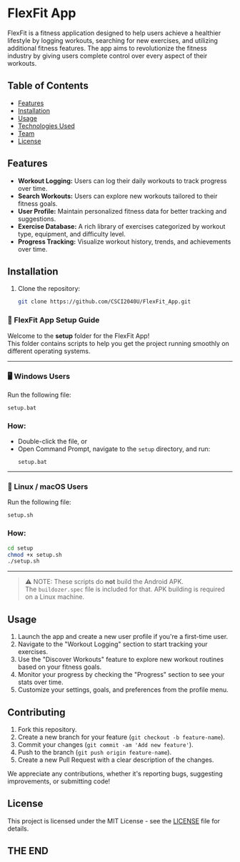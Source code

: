 
# FlexFit App

FlexFit is a fitness application designed to help users achieve a healthier lifestyle by logging workouts, searching for new exercises, and utilizing additional fitness features. The app aims to revolutionize the fitness industry by giving users complete control over every aspect of their workouts.

## Table of Contents
- [Features](#features)
- [Installation](#installation)
- [Usage](#usage)
- [Technologies Used](#technologies-used)
- [Team](#team)
- [License](#license)

## Features
- **Workout Logging:** Users can log their daily workouts to track progress over time.
- **Search Workouts:** Users can explore new workouts tailored to their fitness goals.
- **User Profile:** Maintain personalized fitness data for better tracking and suggestions.
- **Exercise Database:** A rich library of exercises categorized by workout type, equipment, and difficulty level.
- **Progress Tracking:** Visualize workout history, trends, and achievements over time.

## Installation

1. Clone the repository:
   ```bash
   git clone https://github.com/CSCI2040U/FlexFit_App.git
    ```


### 🚀 FlexFit App Setup Guide

Welcome to the **setup** folder for the FlexFit App!  
This folder contains scripts to help you get the project running smoothly on different operating systems.

---

### 🖥️ Windows Users

Run the following file:

```
setup.bat
```

### How:
- Double-click the file, or
- Open Command Prompt, navigate to the `setup` directory, and run:
  ```
  setup.bat
  ```

---

### 🐧 Linux / macOS Users

Run the following file:

```
setup.sh
```

### How:
```bash
cd setup
chmod +x setup.sh
./setup.sh
```

---

> ⚠️ NOTE: These scripts do **not** build the Android APK.  
> The `buildozer.spec` file is included for that. APK building is required on a Linux machine.

## Usage

1. Launch the app and create a new user profile if you're a first-time user.
2. Navigate to the "Workout Logging" section to start tracking your exercises.
3. Use the "Discover Workouts" feature to explore new workout routines based on your fitness goals.
4. Monitor your progress by checking the "Progress" section to see your stats over time.
5. Customize your settings, goals, and preferences from the profile menu.

## Contributing

1. Fork this repository.
2. Create a new branch for your feature (`git checkout -b feature-name`).
3. Commit your changes (`git commit -am 'Add new feature'`).
4. Push to the branch (`git push origin feature-name`).
5. Create a new Pull Request with a clear description of the changes.

We appreciate any contributions, whether it's reporting bugs, suggesting improvements, or submitting code!

## License

This project is licensed under the MIT License - see the [LICENSE](LICENSE) file for details.

## THE END
